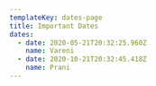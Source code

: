 ```yaml
---
templateKey: dates-page
title: Important Dates
dates:
  - date: 2020-05-21T20:32:25.960Z
    name: Vareni
  - date: 2020-10-21T20:32:45.418Z
    name: Prani
---
```

